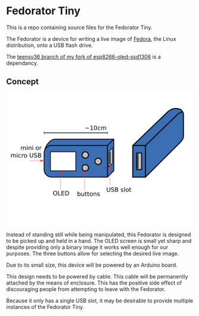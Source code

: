 Fedorator Tiny
===

This is a repo containing source files for the Fedorator Tiny.

The Fedorator is a device for writing a live image of
[Fedora](http://fedoraproject.org/), the Linux distribution, onto a USB
flash drive.

The [teensy36 branch of my fork of esp8266-oled-ssd1306](https://github.com/Sanqui/esp8266-oled-ssd1306/tree/teensy36)
is a dependancy.

Concept
---

![Concept art](concept/concept.svg.png)

Instead of standing still while being manipulated, this Fedorator is designed to be picked up and held in a hand.  The OLED screen is small yet sharp and despite providing only a binary image it works well enough for our purposes.  The three buttons allow for selecting the desired live image.

Due to its small size, this device will be powered by an Arduino board.

This design needs to be powered by cable.  This cable will be permanently attached by the means of enclosure.  This has the positive side effect of discouraging people from attempting to leave with the Fedorator.

Because it only has a single USB slot, it may be desirable to provide multiple instances of the Fedorator Tiny.
